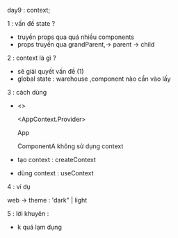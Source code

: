 day9 : context;

1 : vấn đề state ?

- truyền props qua quá nhiều components
- props truyền qua grandParent,-> parent -> child

2 : context là gì ?

- sẽ giải quyết vấn đề (1)
- global state : warehouse ,component nào cần vào lấy

3 : cách dùng

- <>
  <ComponentA />

  <AppContext.Provider>
  <div>
  App
  <GrandParent />
  </div>
  </AppContext.Provider>
  </>

  ComponentA không sử dụng context

- tạo context : createContext
- dùng context : useContext

4 : ví dụ

web -> theme : 'dark" | light

5 : lời khuyên :

- k quá lạm dụng
